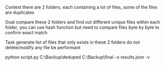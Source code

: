 Context 
there are 2 folders, each containing a lot of files, some of the files are duplicates

Goal
compare these 2 folders and find out different unique files within each folder, you can use hash function but need to compare files byte by byte to confirm exact match

Task 
generate list of files that only exists in these 2 folders
do not delete/modify any file
be performant

python script.py C:\Backup\deduped C:\Backup\final -o results.json -v

